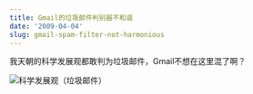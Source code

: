 ```yaml
---
title: Gmail的垃圾邮件判别器不和谐
date: '2009-04-04'
slug: gmail-spam-filter-not-harmonious
---
```


我天朝的科学发展观都敢判为垃圾邮件，Gmail不想在这里混了啊？

![科学发展观（垃圾邮件）](https://db.yihui.org/imgur/j18IQif.png)
